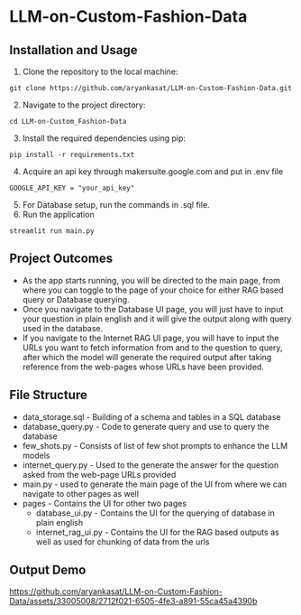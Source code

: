 # LLM-on-Custom-Fashion-Data


## Installation and Usage

1. Clone the repository to the local machine:
```
git clone https://github.com/aryankasat/LLM-on-Custom-Fashion-Data.git
```
2. Navigate to the project directory:
```
cd LLM-on-Custom_Fashion-Data
```
3. Install the required dependencies using pip:
```
pip install -r requirements.txt 
```
4. Acquire an api key through makersuite.google.com and put in .env file
```
GOOGLE_API_KEY = "your_api_key"
```
5. For Database setup, run the commands in .sql file.
6. Run the application
```
streamlit run main.py
```

## Project Outcomes

* As the app starts running, you will be directed to the main page, from where you can toggle to the page of your choice for either RAG based query or Database querying.
* Once you navigate to the Database UI page, you will just have to input your question in plain english and it will give the output along with query used in the database.
* If you navigate to the Internet RAG UI page, you will have to input the URLs you want to fetch information from and to the question to query, after which the model will generate the required output after taking reference from the web-pages whose URLs have been provided.

## File Structure

* data_storage.sql - Building of a schema and tables in a SQL database
* database_query.py - Code to generate query and use to query the database
* few_shots.py - Consists of list of few shot prompts to enhance the LLM models
* internet_query.py - Used to the generate the answer for the question asked from the web-page URLs provided
* main.py - used to generate the main page of the UI from where we can navigate to other pages as well
* pages - Contains the UI for other two pages
    * database_ui.py - Contains the UI for the querying of database in plain english
    * internet_rag_ui.py - Contains the  UI for the RAG based outputs as well as used for chunking of data from the urls

## Output Demo
https://github.com/aryankasat/LLM-on-Custom-Fashion-Data/assets/33005008/2712f021-6505-4fe3-a891-55ca45a4390b
